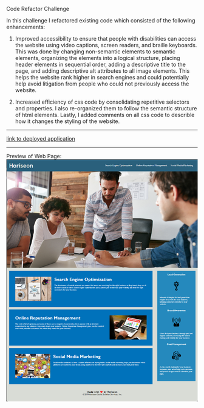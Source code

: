 Code Refactor Challenge

In this challenge I refactored existing code which consisted of the following enhancements:

1. Improved accessibility to ensure that people with disabilities can access the website using video captions, screen readers, and braille keyboards. This was done by changing non-semantic elements to semantic elements, organizing the elements into a logical structure, placing header elements in sequential order, adding a descriptive title to the page, and adding descriptive alt attributes to all image elements. This helps the website rank higher in search engines and could potentially help avoid litigation from people who could not previously access the website. 

2. Increased efficiency of css code by consolidating repetitive selectors and properties. I also re-organized them to follow the semantic structure of html elements. Lastly, I added comments on all css code to describle how it changes the styling of the website.
__________________________________________________________________________________________________________________

[link to deployed application](https://mattoz.github.io/Code-Refactoring/)
__________________________________________________________________________________________________________________

Preview of Web Page:
![Preview of Web Page](./assets/images/screenshot1.png)
